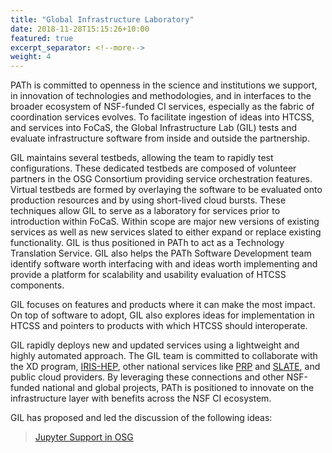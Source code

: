 ```yaml
---
title: "Global Infrastructure Laboratory"
date: 2018-11-28T15:15:26+10:00
featured: true
excerpt_separator: <!--more-->
weight: 4
---
```


PATh is committed to openness in the science and institutions we support,
in innovation of technologies and methodologies, and in interfaces to the
broader ecosystem of NSF-funded CI services, especially as the fabric of
coordination services evolves. To facilitate ingestion of ideas into HTCSS,
and services into FoCaS, the Global Infrastructure Lab (GIL) tests and
evaluate infrastructure software from inside and outside the partnership.

<!--more-->

GIL maintains several testbeds, allowing the team to rapidly test
configurations. These dedicated testbeds are composed of volunteer partners
in the OSG Consortium providing service orchestration features. Virtual
testbeds are formed by overlaying the software to be evaluated onto
production resources and by using short-lived cloud bursts. These techniques
allow GIL to serve as a laboratory for services prior to introduction
within FoCaS. Within scope are major new versions of existing services as
well as new services slated to either expand or replace existing functionality.
GIL is thus positioned in PATh to act as a Technology Translation Service.
GIL also helps the PATh Software Development team identify software worth
interfacing with and ideas worth implementing and provide a platform for
scalability and usability evaluation of HTCSS components.

GIL focuses on features and products where it can make the most impact. On
top of software to adopt, GIL also explores ideas for implementation in HTCSS
and pointers to products with which HTCSS should interoperate.

GIL rapidly deploys new and updated services using a lightweight and highly
automated approach.  The GIL team is committed to collaborate with the XD
program, [IRIS-HEP](https://iris-hep.org/), other national services like
[PRP](https://pacificresearchplatform.org/) and [SLATE](https://slateci.io/),
and public cloud providers. By leveraging these connections and other NSF-funded
national and global projects, PATh is positioned to innovate on the infrastructure
layer with benefits across the NSF CI ecosystem. 

GIL has proposed and led the discussion of the following ideas:

> [Jupyter Support in OSG](https://path-cc.io/GIL/Jupyter-support-in-OSG/)

